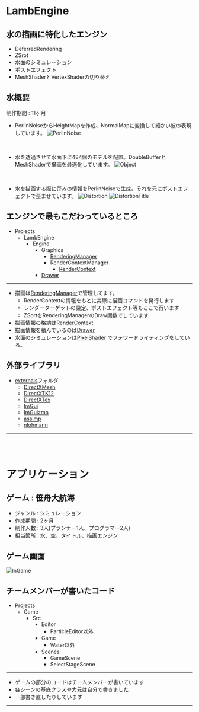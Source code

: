 # LambEngine
## 水の描画に特化したエンジン
* DeferredRendering
* ZSrot
* 水面のシミュレーション
* ポストエフェクト
* MeshShaderとVertexShaderの切り替え

## 水概要
制作期間 : 11ヶ月
* PerlinNoiseからHeightMapを作成、NormalMapに変換して細かい波の表現しています。
![PerlinNoise](Demo/Water_Surface_Complete.gif)

<br>

* 水を透過させて水面下に484個のモデルを配置。DoubleBufferとMeshShaderで描画を最適化しています。
![Object](Demo/Water-NoDistortionDemo.gif)

<br>

* 水を描画する際に歪みの情報をPerlinNoiseで生成。それを元にポストエフェクトで歪ませています。
![Distortion](Demo/Water-Distortion.gif)
![DistortionTitle](Demo/Water-DistortionDemo.gif)

## エンジンで最もこだわっているところ
- Projects
  - LambEngine
    - Engine
      - Graphics
        - [RenderingManager](https://github.com/KikutaniTakuma/LambEngine/tree/master/Projects/LambEngine/Engine/Graphics/RenderingManager)
        - RenderContextManager
          - [RenderContext](https://github.com/KikutaniTakuma/LambEngine/tree/master/Projects/LambEngine/Engine/Graphics/RenderContextManager/RenderContext)
      - [Drawer](https://github.com/KikutaniTakuma/LambEngine/tree/master/Projects/LambEngine/Drawer)
---
* 描画は[RenderingManager](https://github.com/KikutaniTakuma/LambEngine/tree/master/Projects/LambEngine/Engine/Graphics/RenderingManager)で管理してます。
  * RenderContextの情報をもとに実際に描画コマンドを発行します
  * レンダーターゲットの設定、ポストエフェクト等もここで行います
  * ZSortをRenderingManagerのDraw関数でしています
* 描画情報の格納は[RenderContext](https://github.com/KikutaniTakuma/LambEngine/tree/master/Projects/LambEngine/Engine/Graphics/RenderContextManager/RenderContext)
* 描画情報を積んでいるのは[Drawer](https://github.com/KikutaniTakuma/LambEngine/tree/master/Projects/LambEngine/Drawer)
* 水面のシミュレーションは[PixelShader](https://github.com/KikutaniTakuma/LambEngine/blob/master/Projects/Game/Shaders/WaterTex2DShader/WaterTex2D.PS.hlsl)
でフォワードライティングをしている。

## 外部ライブラリ
- [externals](https://github.com/KikutaniTakuma/LambEngine/tree/master/Projects/externals)フォルダ
  - [DirectXMesh](https://github.com/KikutaniTakuma/LambEngine/tree/master/Projects/externals/DirectXMesh)
  - [DirectXTK12](https://github.com/KikutaniTakuma/LambEngine/tree/master/Projects/externals/DirectXTK12)
  - [DirectXTex](https://github.com/KikutaniTakuma/LambEngine/tree/master/Projects/externals/DirectXTex)
  - [ImGui](https://github.com/KikutaniTakuma/LambEngine/tree/master/Projects/externals/ImGui)
  - [ImGuizmo](https://github.com/KikutaniTakuma/LambEngine/tree/master/Projects/externals/ImGuizmo)
  - [assimp](https://github.com/KikutaniTakuma/LambEngine/tree/master/Projects/externals/assimp)
  - [nlohmann](https://github.com/KikutaniTakuma/LambEngine/blob/master/Projects/externals/json.hpp)
---

<br>
<br> 

# アプリケーション
## ゲーム : 笹舟大航海
* ジャンル : シミュレーション
* 作成期間 : 2ヶ月
* 制作人数 : 3人(プランナー1人、プログラマー2人)
* 担当箇所 : 水、空、タイトル、描画エンジン
## ゲーム画面
![InGame](Demo/Game-Demo.gif)
## チームメンバーが書いたコード
- Projects
  - Game
    - Src
      - Editor
        - ParticleEditor以外
      - Game
        - Water以外
      - Scenes
        - GameScene
        - SelectStageScene
---
* ゲームの部分のコードはチームメンバーが書いています
* 各シーンの基底クラスや大元は自分で書きました
* 一部書き直したりしています
---
